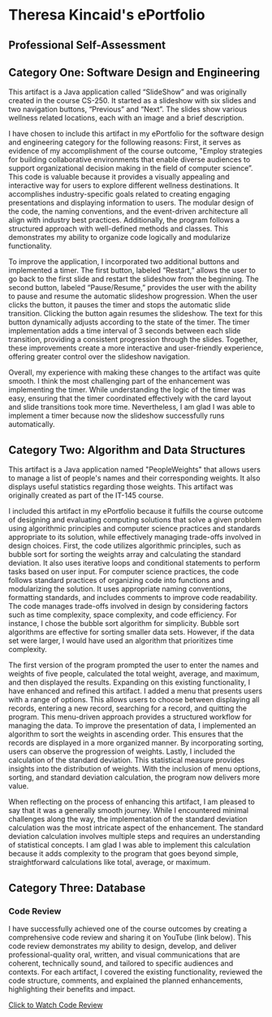 # Theresa Kincaid's ePortfolio

## Professional Self-Assessment

## Category One: Software Design and Engineering
This artifact is a Java application called “SlideShow” and was originally created in the course CS-250. It started as a slideshow with six slides and two navigation buttons, “Previous” and “Next”. The slides show various wellness related locations, each with an image and a brief description.

I have chosen to include this artifact in my ePortfolio for the software design and engineering category for the following reasons: First, it serves as evidence of my accomplishment of the course outcome, "Employ strategies for building collaborative environments that enable diverse audiences to support organizational decision making in the field of computer science”. This code is valuable because it provides a visually appealing and interactive way for users to explore different wellness destinations. It accomplishes industry-specific goals related to creating engaging presentations and displaying information to users. The modular design of the code, the naming conventions, and the event-driven architecture all align with industry best practices. Additionally, the program follows a structured approach with well-defined methods and classes. This demonstrates my ability to organize code logically and modularize functionality.

To improve the application, I incorporated two additional buttons and implemented a timer. The first button, labeled “Restart,” allows the user to go back to the first slide and restart the slideshow from the beginning. The second button, labeled “Pause/Resume,” provides the user with the ability to pause and resume the automatic slideshow progression. When the user clicks the button, it pauses the timer and stops the automatic slide transition. Clicking the button again resumes the slideshow. The text for this button dynamically adjusts according to the state of the timer. The timer implementation adds a time interval of 3 seconds between each slide transition, providing a consistent progression through the slides. Together, these improvements create a more interactive and user-friendly experience, offering greater control over the slideshow navigation.

Overall, my experience with making these changes to the artifact was quite smooth. I think the most challenging part of the enhancement was implementing the timer. While understanding the logic of the timer was easy, ensuring that the timer coordinated effectively with the card layout and slide transitions took more time. Nevertheless, I am glad I was able to implement a timer because now the slideshow successfully runs automatically.

## Category Two: Algorithm and Data Structures
This artifact is a Java application named "PeopleWeights" that allows users to manage a list of people's names and their corresponding weights. It also displays useful statistics regarding those weights. This artifact was originally created as part of the IT-145 course.

I included this artifact in my ePortfolio because it fulfills the course outcome of designing and evaluating computing solutions that solve a given problem using algorithmic principles and computer science practices and standards appropriate to its solution, while effectively managing trade-offs involved in design choices. First, the code utilizes algorithmic principles, such as bubble sort for sorting the weights array and calculating the standard deviation. It also uses iterative loops and conditional statements to perform tasks based on user input. For computer science practices, the code follows standard practices of organizing code into functions and modularizing the solution. It uses appropriate naming conventions, formatting standards, and includes comments to improve code readability. The code manages trade-offs involved in design by considering factors such as time complexity, space complexity, and code efficiency. For instance, I chose the bubble sort algorithm for simplicity. Bubble sort algorithms are effective for sorting smaller data sets. However, if the data set were larger, I would have used an algorithm that prioritizes time complexity.

The first version of the program prompted the user to enter the names and weights of five people, calculated the total weight, average, and maximum, and then displayed the results. Expanding on this existing functionality, I have enhanced and refined this artifact. I added a menu that presents users with a range of options. This allows users to choose between displaying all records, entering a new record, searching for a record, and quitting the program. This menu-driven approach provides a structured workflow for managing the data. To improve the presentation of data, I implemented an algorithm to sort the weights in ascending order. This ensures that the records are displayed in a more organized manner. By incorporating sorting, users can observe the progression of weights. Lastly, I included the calculation of the standard deviation. This statistical measure provides insights into the distribution of weights. With the inclusion of menu options, sorting, and standard deviation calculation, the program now delivers more value.

When reflecting on the process of enhancing this artifact, I am pleased to say that it was a generally smooth journey. While I encountered minimal challenges along the way, the implementation of the standard deviation calculation was the most intricate aspect of the enhancement. The standard deviation calculation involves multiple steps and requires an understanding of statistical concepts. I am glad I was able to implement this calculation because it adds complexity to the program that goes beyond simple, straightforward calculations like total, average, or maximum.

## Category Three: Database

### Code Review

I have successfully achieved one of the course outcomes by creating a comprehensive code review and sharing it on YouTube (link below). This code review demonstrates my ability to design, develop, and deliver professional-quality oral, written, and visual communications that are coherent, technically sound, and tailored to specific audiences and contexts. For each artifact, I covered the existing functionality, reviewed the code structure, comments, and explained the planned enhancements, highlighting their benefits and impact.

[Click to Watch Code Review](https://youtu.be/WvT-Tb2NSYo)
